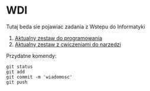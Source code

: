 # WDI
Tutaj beda sie pojawiac zadania z Wstepu do Informatyki

1. [Aktualny zestaw do programowania](https://home.agh.edu.pl/~pawljmlo/didactics/intro/2022/9)
2. [Aktualny zestaw z cwiczeniami do narzedzi](https://home.agh.edu.pl/~pawljmlo/didactics/intro/2022/6)

Przydatne komendy:

```
git status
git add
git commit -m 'wiadomosc'
git push
```
